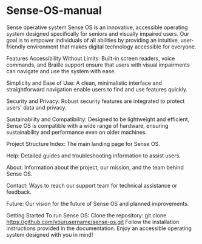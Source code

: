 # Sense-OS-manual
Sense operative system 
Sense OS is an innovative, accessible operating system designed specifically for seniors and visually impaired users. Our goal is to empower individuals of all abilities by providing an intuitive, user-friendly environment that makes digital technology accessible for everyone.

Features
Accessibility Without Limits: Built-in screen readers, voice commands, and Braille support ensure that users with visual impairments can navigate and use the system with ease.

Simplicity and Ease of Use: A clean, minimalistic interface and straightforward navigation enable users to find and use features quickly.

Security and Privacy: Robust security features are integrated to protect users' data and privacy.

Sustainability and Compatibility: Designed to be lightweight and efficient, Sense OS is compatible with a wide range of hardware, ensuring sustainability and performance even on older machines.

Project Structure
Index: The main landing page for Sense OS.

Help: Detailed guides and troubleshooting information to assist users.

About: Information about the project, our mission, and the team behind Sense OS.

Contact: Ways to reach our support team for technical assistance or feedback.

Future: Our vision for the future of Sense OS and planned improvements.

Getting Started
To run Sense OS:
Clone the repository:
git clone https://github.com/yourusername/sense-os.git
Follow the installation instructions provided in the documentation.
Enjoy an accessible operating system designed with you in mind!
